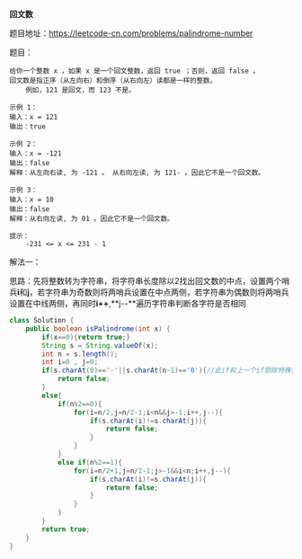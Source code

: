 **回文数**

题目地址：https://leetcode-cn.com/problems/palindrome-number

题目：

```
给你一个整数 x ，如果 x 是一个回文整数，返回 true ；否则，返回 false 。
回文数是指正序（从左向右）和倒序（从右向左）读都是一样的整数。
    例如，121 是回文，而 123 不是。

示例 1：
输入：x = 121
输出：true

示例 2：
输入：x = -121
输出：false
解释：从左向右读, 为 -121 。 从右向左读, 为 121- 。因此它不是一个回文数。

示例 3：
输入：x = 10
输出：false
解释：从右向左读, 为 01 。因此它不是一个回文数。

提示：
    -231 <= x <= 231 - 1
```

解法一：

思路：先将整数转为字符串，将字符串长度除以2找出回文数的中点，设置两个哨兵**i**和**j**，若字符串为奇数则将两哨兵设置在中点两侧，若字符串为偶数则将两哨兵设置在中线两侧，再同时**i++**,**j--**遍历字符串判断各字符是否相同

```java
class Solution {
    public boolean isPalindrome(int x) {
        if(x==0){return true;}
        String s = String.valueOf(x);
        int n = s.length();
        int i=0 , j=0;
        if(s.charAt(0)=='-'||s.charAt(n-1)=='0'){//此if和上一个if剔除特殊情况
            return false;
        }
        else{
            if(n%2==0){
                for(i=n/2,j=n/2-1;i<n&&j>-1;i++,j--){
                    if(s.charAt(i)!=s.charAt(j)){
                        return false;
                    }
                }
            }
            else if(n%2==1){
                for(i=n/2+1,j=n/2-1;j>-1&&i<n;i++,j--){
                    if(s.charAt(i)!=s.charAt(j)){
                        return false;
                    }
                }
            }
        }
        return true;
    }
}
```

